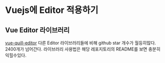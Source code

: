 # Vuejs에 Editor 적용하기 

## Vue Editor 라이브러리

[vue-quill-editor](https://github.com/surmon-china/vue-quill-editor) 다른 Editor 라이브러리들에 비해 github star 개수가 월등히많다. 2400개가 넘어간다. 라이브러리 사용법은 해당 레포지토리의 README를 보면 충분히 익힐수있다.
